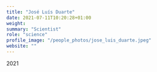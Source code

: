 ```yaml
---
title: "José Luís Duarte"
date: 2021-07-11T10:20:28+01:00
weight: 
summary: "Scientist"
role: "science"
profile_image: "/people_photos/jose_luis_duarte.jpeg"
website: ""
---
```

2021
